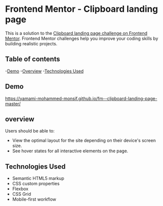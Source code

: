 # Frontend Mentor - Clipboard landing page

This is a solution to the [Clipboard landing page challenge on Frontend Mentor](https://www.frontendmentor.io/challenges/clipboard-landing-page-5cc9bccd6c4c91111378ecb9).
Frontend Mentor challenges help you improve your coding skills by building realistic projects. 

## Table of contents

-[Demo](#demo)
-[Overview](#overview)
-[Technologies Used](#technologies_used)


## Demo

https://yamami-mohammed-monsif.github.io/fm--clipboard-landing-page-master/

## overview

Users should be able to:

- View the optimal layout for the site depending on their device's screen size.
- See hover states for all interactive elements on the page.

## Technologies Used

- Semantic HTML5 markup
- CSS custom properties
- Flexbox
- CSS Grid
- Mobile-first workflow